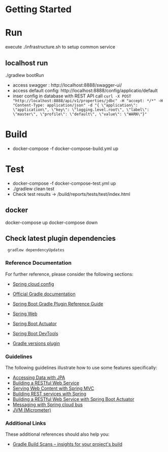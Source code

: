 # Getting Started

# Run

execute ./infrastructure.sh to setup common service

## localhost run

./gradlew bootRun

- access swagger : http://localhost:8888/swagger-ui/ 
- access default config:  http://localhost:8888/config/applicatio/default 
- inser config in database with REST API  call 
```curl -X POST "http://localhost:8888/api/v1/properties/jdbc" -H "accept: */*" -H "Content-Type: application/json" -d "{ \"application\": \"application\", \"key\": \"logging.level.root\", \"label\": \"master\", \"profile\": \"default\", \"value\": \"WARN\"}" ``` 
     

# Build

- docker-compose -f docker-compose-build.yml up

# Test

- docker-compose -f docker-compose-test.yml up
- ./gradlew clean test
- Check test results -> /build/reports/tests/test/index.html

## docker

docker-compose up
docker-compose down

## Check latest plugin dependencies

     gradlew dependencyUpdates


### Reference Documentation

For further reference, please consider the following sections:

- [Spring cloud config](https://cloud.spring.io/spring-cloud-config/reference/html/)
- [Official Gradle documentation](https://docs.gradle.org)
- [Spring Boot Gradle Plugin Reference Guide](https://docs.spring.io/spring-boot/docs/2.2.5.RELEASE/gradle-plugin/reference/html/)
- [Spring Web](https://docs.spring.io/spring-boot/docs/2.2.5.RELEASE/reference/htmlsingle/#boot-features-developing-web-applications)
- [Spring Boot Actuator](https://docs.spring.io/spring-boot/docs/2.2.5.RELEASE/reference/htmlsingle/#production-ready)
- [Spring Boot DevTools](https://docs.spring.io/spring-boot/docs/2.2.5.RELEASE/reference/htmlsingle/#using-boot-devtools)

- [Gradle versions plugin](https://github.com/ben-manes/gradle-versions-plugin)

### Guidelines

The following guidelines illustrate how to use some features specifically:

- [Accessing Data with JPA](https://spring.io/guides/gs/accessing-data-jpa/)
- [Building a RESTful Web Service](https://spring.io/guides/gs/rest-service/)
- [Serving Web Content with Spring MVC](https://spring.io/guides/gs/serving-web-content/)
- [Building REST services with Spring](https://spring.io/guides/tutorials/bookmarks/)
- [Building a RESTful Web Service with Spring Boot Actuator](https://spring.io/guides/gs/actuator-service/)
- [Messaging with Spring cloud bus](https://spring.io/projects/spring-cloud-bus)
- [JVM (Micrometer)](https://grafana.com/grafana/dashboards/4701)

### Additional Links

These additional references should also help you:

- [Gradle Build Scans – insights for your project's build](https://scans.gradle.com#gradle)

